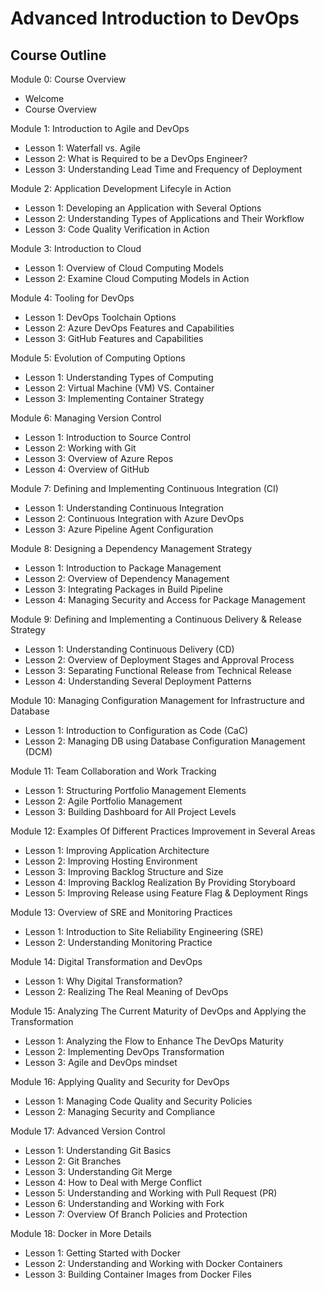
# Advanced Introduction to DevOps

## Course Outline

Module 0: Course Overview
 - Welcome 
 - Course Overview

Module 1: Introduction to Agile and DevOps
 - Lesson 1: Waterfall vs. Agile 
 - Lesson 2: What is Required to be a DevOps Engineer? 
 - Lesson 3: Understanding Lead Time and Frequency of Deployment

Module 2: Application Development Lifecyle in Action
 - Lesson 1: Developing an Application with Several Options 
 - Lesson 2: Understanding Types of Applications and Their Workflow
 - Lesson 3: Code Quality Verification in Action


Module 3: Introduction to Cloud
 - Lesson 1: Overview of Cloud Computing Models
 - Lesson 2: Examine Cloud Computing Models in Action

Module 4: Tooling for DevOps
 - Lesson 1: DevOps Toolchain Options
 - Lesson 2: Azure DevOps Features and Capabilities 
 - Lesson 3: GitHub Features and Capabilities 
 
Module 5: Evolution of Computing Options
 - Lesson 1: Understanding Types of Computing
 - Lesson 2: Virtual Machine (VM) VS. Container
 - Lesson 3: Implementing Container Strategy 
 
Module 6: Managing Version Control
- Lesson 1: Introduction to Source Control
- Lesson 2: Working with Git
- Lesson 3: Overview of Azure Repos
- Lesson 4: Overview of GitHub
 
Module 7: Defining and Implementing Continuous Integration (CI)
 - Lesson 1: Understanding Continuous Integration
 - Lesson 2: Continuous Integration with Azure DevOps
 - Lesson 3: Azure Pipeline Agent Configuration
 
Module 8: Designing a Dependency Management Strategy
 - Lesson 1: Introduction to Package Management
 - Lesson 2: Overview of Dependency Management 
 - Lesson 3: Integrating Packages in Build Pipeline
 - Lesson 4: Managing Security and Access for Package Management
 
Module 9: Defining and Implementing a Continuous Delivery & Release Strategy
 - Lesson 1: Understanding Continuous Delivery (CD)
 - Lesson 2: Overview of Deployment Stages and Approval Process
 - Lesson 3: Separating Functional Release from Technical Release 
 - Lesson 4: Understanding Several Deployment Patterns
 
Module 10: Managing Configuration Management for Infrastructure and Database
 - Lesson 1: Introduction to Configuration as Code (CaC)
 - Lesson 2: Managing DB using Database Configuration Management (DCM)
 
Module 11: Team Collaboration and Work Tracking
 - Lesson 1: Structuring Portfolio Management Elements
 - Lesson 2: Agile Portfolio Management
 - Lesson 3: Building Dashboard for All Project Levels
 
Module 12: Examples Of Different Practices Improvement in Several Areas
 - Lesson 1: Improving Application Architecture
 - Lesson 2: Improving Hosting Environment
 - Lesson 3: Improving Backlog Structure and Size
 - Lesson 4: Improving Backlog Realization By Providing Storyboard
 - Lesson 5: Improving Release using Feature Flag & Deployment Rings
 
Module 13: Overview of SRE and Monitoring Practices
 - Lesson 1: Introduction to Site Reliability Engineering (SRE)
 - Lesson 2: Understanding Monitoring Practice 
 
Module 14: Digital Transformation and DevOps
 - Lesson 1: Why Digital Transformation?
 - Lesson 2: Realizing The Real Meaning of DevOps
 
Module 15: Analyzing The Current Maturity of DevOps and Applying the Transformation
 - Lesson 1: Analyzing the Flow to Enhance The DevOps Maturity
 - Lesson 2: Implementing DevOps Transformation
 - Lesson 3: Agile and DevOps mindset

Module 16: Applying Quality and Security for DevOps
 - Lesson 1: Managing Code Quality and Security Policies
 - Lesson 2: Managing Security and Compliance

Module 17: Advanced Version Control
 - Lesson 1: Understanding Git Basics
 - Lesson 2: Git Branches
 - Lesson 3: Understanding Git Merge
 - Lesson 4: How to Deal with Merge Conflict
 - Lesson 5: Understanding and Working with Pull Request (PR)
 - Lesson 6: Understanding and Working with Fork
 - Lesson 7: Overview Of Branch Policies and Protection

Module 18: Docker in More Details 
 - Lesson 1: Getting Started with Docker
 - Lesson 2: Understanding and Working with Docker Containers
 - Lesson 3: Building Container Images from Docker Files
